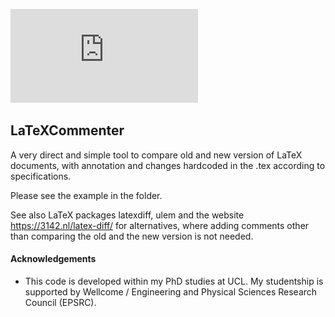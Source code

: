 

![](https://github.com/SebastianoF/LaTeXCommenter/blob/master/example/screenshot_comparison.pdf)

## LaTeXCommenter

A very direct and simple tool to compare old and new version of LaTeX documents, with annotation and changes hardcoded in the .tex according to specifications.

Please see the example in the folder.

See also LaTeX packages latexdiff, ulem and the website https://3142.nl/latex-diff/ for alternatives, where adding comments other than comparing the old and the new version is not needed.


#### Acknowledgements

+ This code is developed within my PhD studies at UCL. My studentship is supported by Wellcome / Engineering and Physical Sciences Research Council (EPSRC).
